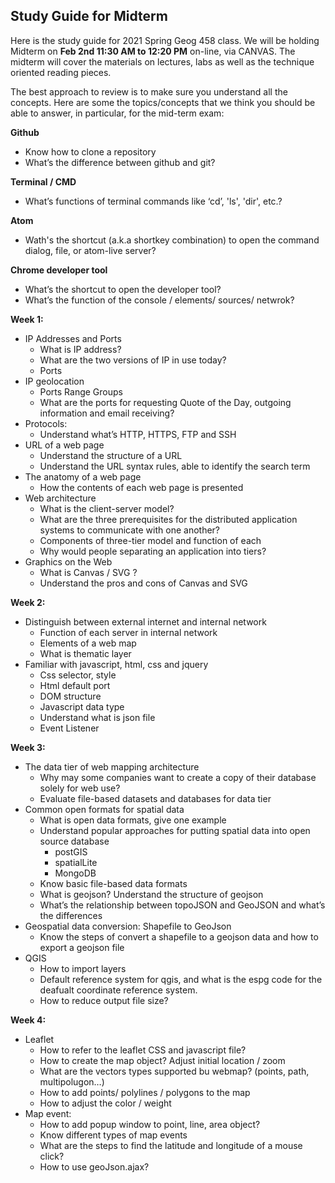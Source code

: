 ## Study Guide for Midterm

Here is the study guide for 2021 Spring Geog 458 class. We will be holding Midterm on **Feb 2nd 11:30 AM to 12:20 PM** on-line, via CANVAS. The midterm will cover the materials on lectures, labs as well as the technique oriented reading pieces. 

The best approach to review is to make sure you understand all the concepts. Here are some the topics/concepts that we think you should be able to answer, in particular, for the mid-term exam:

**Github**

- Know how to clone a repository
- What’s the difference between github and git?

**Terminal / CMD**
- What’s functions of terminal commands like ‘cd’, 'ls', 'dir', etc.?

**Atom**
- Wath's the shortcut (a.k.a shortkey combination) to open the command dialog, file, or atom-live server?

**Chrome developer tool**
- What’s the shortcut to open the developer tool?
- What’s the function of the console / elements/ sources/ netwrok?

**Week 1:**

- IP Addresses and Ports
  - What is IP address?
  - What are the two versions of IP in use today?
  - Ports
- IP geolocation
  - Ports Range Groups
  -  What are the ports for requesting Quote of the Day, outgoing information and email receiving?
- Protocols:
  - Understand what’s HTTP, HTTPS, FTP and SSH
- URL of a web page
  - Understand the structure of a URL
  - Understand the URL syntax rules, able to identify the search term
- The anatomy of a web page
  -  How the contents of each web page is presented
- Web architecture
  - What is the client-server model?
  - What are the three prerequisites for the distributed application systems to communicate with one another?
  - Components of three-tier model and function of each
  - Why would people separating an application into tiers?
- Graphics on the Web
  - What is Canvas / SVG ?
  - Understand the pros and cons of Canvas and SVG

**Week 2:**

- Distinguish between external internet and internal network
  - Function of each server in internal network
  - Elements of a web map
  - What is thematic layer
- Familiar with javascript, html, css and jquery
  - Css selector, style
  - Html default port
  - DOM structure
  - Javascript data type
  - Understand what is json file
  - Event Listener


**Week 3:**
- The data tier of web mapping architecture
  - Why may some companies want to create a copy of their database solely for web use?
  - Evaluate file-based datasets and databases for data tier
- Common open formats for spatial data
  - What is open data formats, give one example
  - Understand popular approaches for putting spatial data into open source database
    - postGIS
    - spatialLite
    - MongoDB
  - Know basic file-based data formats
  - What is geojson? Understand the structure of geojson
  - What’s the relationship  between topoJSON and GeoJSON and what’s the differences
- Geospatial data conversion: Shapefile to GeoJson
  - Know the steps of convert a shapefile to a geojson data and how to export a geojson file
- QGIS
  - How to import layers
  - Default reference system for qgis, and what is the espg code for the deafualt coordinate reference system.
  - How to reduce output file size?

**Week 4:**
- Leaflet
  - How to  refer to the leaflet CSS and javascript file?
  - How to create the map object? Adjust initial location / zoom
  - What are the vectors types supported bu webmap? (points, path, multipolugon…)
  - How to add points/ polylines / polygons to the map
  - How to adjust the color / weight
- Map event:
  - How to add popup window to point, line, area object?
  - Know different types of map events
  - What are the steps to find the latitude and longitude of a mouse click?
  - How to use geoJson.ajax?
